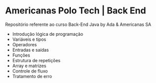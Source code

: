 # Americanas Polo Tech | Back End
Repositório referente ao curso Back-End Java by Ada & Americanas SA

* Introdução lógica de programação
* Variáveis e tipos
* Operadores
* Entradas e saídas
* Funções
* Estrutura de repetições
* Array e matrizes
* Controle de fluxo
* Tratamento de erro
